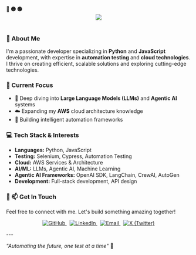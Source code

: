<div align="left">
  <b><pwn>🔴 🟡 🟢</pwn></b>
</div>

<div align="center">
  <img src="https://readme-typing-svg.demolab.com/?lines=$+Hey,+I'm+Darshan+Ramani+:)&font=Fira%20Code&center=true&width=440&height=45&color=09e611&vCenter=true&pause=10&size=22" />
</div>

<br>

### 🚀 About Me
I'm a passionate developer specializing in **Python** and **JavaScript** development, with expertise in **automation testing** and **cloud technologies**. I thrive on creating efficient, scalable solutions and exploring cutting-edge technologies.

### 🎯 Current Focus
- 🔬 Deep diving into **Large Language Models (LLMs)** and **Agentic AI** systems
- ☁️ Expanding my **AWS** cloud architecture knowledge
- 🤖 Building intelligent automation frameworks

### 💻 Tech Stack & Interests
- **Languages:** Python, JavaScript
- **Testing:** Selenium, Cypress, Automation Testing
- **Cloud:** AWS Services & Architecture
- **AI/ML:** LLMs, Agentic AI, Machine Learning
- **Agentic AI Frameworks:** OpenAI SDK, LangChain, CrewAI, AutoGen
- **Development:** Full-stack development, API design

### 🔗 📫 Get In Touch
Feel free to connect with me. Let's build something amazing together!

<p align="center">
  <a href="https://github.com/DarshanR1510" target="_blank">
    <img alt="GitHub" src="https://img.shields.io/badge/GitHub-181717?style=for-the-badge&logo=github&logoColor=white" />
  </a>
  &nbsp;
  <a href="https://www.linkedin.com/in/darshanramani/" target="_blank">
    <img alt="LinkedIn" src="https://img.shields.io/badge/Gmail-EA4335?style=for-the-badge&logo=gmail&logoColor=white" />
  </a>
  &nbsp;
  <a href="mailto:Darshanramani1@gmail.com" target="_blank">
    <img alt="Email" src="https://img.shields.io/badge/GitHub-181717?style=for-the-badge&logo=gmail&logoColor=white" />
  </a>
  &nbsp;
  <a href="https://x.com/darshan_ramani_" target="_blank">
    <img alt="X (Twitter)" src="https://img.shields.io/badge/X-000000?style=for-the-badge&logo=x&logoColor=white" />
  </a>
</p>
---

*"Automating the future, one test at a time"* 🎯

<!---
DarshanR1510/DarshanR1510 is a ✨ special ✨ repository because its `README.md` (this file) appears on your GitHub profile.
You can click the Preview link to take a look at your changes.
--->
